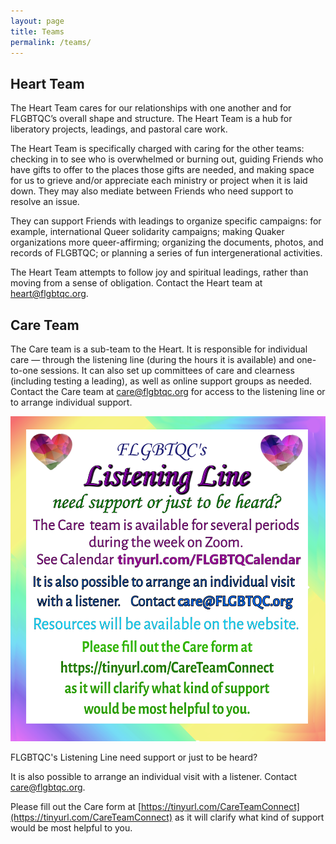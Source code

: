 ```yaml
---
layout: page
title: Teams
permalink: /teams/
---
```


## Heart Team
The Heart Team cares for our relationships with one another and for FLGBTQC’s overall shape and structure. The Heart Team is a hub for liberatory projects, leadings, and pastoral care work.

The Heart Team is specifically charged with caring for the other teams: checking in to see who is overwhelmed or burning out, guiding Friends who have gifts to offer to the places those gifts are needed, and making space for us to grieve and/or appreciate each ministry or project when it is laid down. They may also mediate between Friends who need support to resolve an issue.

They can support Friends with leadings to organize specific campaigns: for example, international Queer solidarity campaigns; making Quaker organizations more queer-affirming; organizing the documents, photos, and records of FLGBTQC; or planning a series of fun intergenerational activities.

The Heart Team attempts to follow joy and spiritual leadings, rather than moving from a sense of obligation. Contact the Heart team at [heart@flgbtqc.org](mailto:heart@flgbtqc.org).

## Care Team
The Care team is a sub-team to the Heart. It is responsible for individual care &mdash; through the listening line (during the hours it is available) and one-to-one sessions. It can also set up committees of care and clearness (including testing a leading), as well as online support groups as needed.  Contact the Care team at [care@flgbtqc.org](mailto:care@flgbtqc.org) for access to the listening line or to arrange individual support.

<!-- The Listening Line occurs when friends are available to listen to concerns, difficulties – even just venting, etc. on Zoom. We are not therapists or counselors, but caring listeners. These periods are marked on the [FLGBTQC calendar](https://tinyurl.com/FLGBTQCalendar). This service can be accessed by texting the Care team at care@flgbtqc.org. -->

![listening line](/assets/images/listeningline.png)

FLGBTQC's Listening Line
need support or just to be heard?

<!-- The Care team is available for several periods during the week on Zoom.
See calendar at [https://tinyurl.com/FLGBTQCalendar](https://tinyurl.com/FLGBTQCalendar). -->

It is also possible to arrange an individual visit with a listener. Contact [care@flgbtqc.org](mailto:care@flgbtqc.org).

Please fill out the Care form at [https://tinyurl.com/CareTeamConnect](https://tinyurl.com/CareTeamConnect) as it will clarify what kind of support would be most helpful to you.
